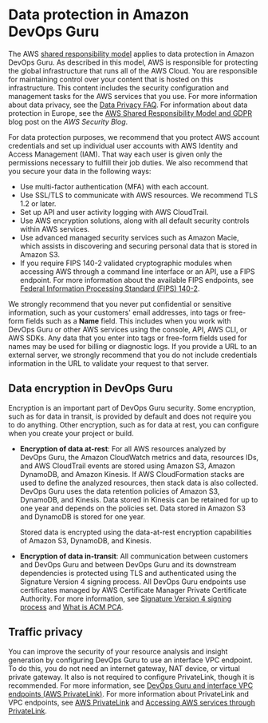 # Data protection in Amazon DevOps Guru<a name="data-protection"></a>

The AWS [shared responsibility model](http://aws.amazon.com/compliance/shared-responsibility-model/) applies to data protection in Amazon DevOps Guru\. As described in this model, AWS is responsible for protecting the global infrastructure that runs all of the AWS Cloud\. You are responsible for maintaining control over your content that is hosted on this infrastructure\. This content includes the security configuration and management tasks for the AWS services that you use\. For more information about data privacy, see the [Data Privacy FAQ](http://aws.amazon.com/compliance/data-privacy-faq)\. For information about data protection in Europe, see the [AWS Shared Responsibility Model and GDPR](http://aws.amazon.com/blogs/security/the-aws-shared-responsibility-model-and-gdpr/) blog post on the *AWS Security Blog*\.

For data protection purposes, we recommend that you protect AWS account credentials and set up individual user accounts with AWS Identity and Access Management \(IAM\)\. That way each user is given only the permissions necessary to fulfill their job duties\. We also recommend that you secure your data in the following ways:
+ Use multi\-factor authentication \(MFA\) with each account\.
+ Use SSL/TLS to communicate with AWS resources\. We recommend TLS 1\.2 or later\.
+ Set up API and user activity logging with AWS CloudTrail\.
+ Use AWS encryption solutions, along with all default security controls within AWS services\.
+ Use advanced managed security services such as Amazon Macie, which assists in discovering and securing personal data that is stored in Amazon S3\.
+ If you require FIPS 140\-2 validated cryptographic modules when accessing AWS through a command line interface or an API, use a FIPS endpoint\. For more information about the available FIPS endpoints, see [Federal Information Processing Standard \(FIPS\) 140\-2](http://aws.amazon.com/compliance/fips/)\.

We strongly recommend that you never put confidential or sensitive information, such as your customers' email addresses, into tags or free\-form fields such as a **Name** field\. This includes when you work with DevOps Guru or other AWS services using the console, API, AWS CLI, or AWS SDKs\. Any data that you enter into tags or free\-form fields used for names may be used for billing or diagnostic logs\. If you provide a URL to an external server, we strongly recommend that you do not include credentials information in the URL to validate your request to that server\.

## Data encryption in DevOps Guru<a name="security-encryption"></a>

Encryption is an important part of DevOps Guru security\. Some encryption, such as for data in transit, is provided by default and does not require you to do anything\. Other encryption, such as for data at rest, you can configure when you create your project or build\. 
+ **Encryption of data at\-rest**: For all AWS resources analyzed by DevOps Guru, the Amazon CloudWatch metrics and data, resources IDs, and AWS CloudTrail events are stored using Amazon S3, Amazon DynamoDB, and Amazon Kinesis\. If AWS CloudFormation stacks are used to define the analyzed resources, then stack data is also collected\. DevOps Guru uses the data retention policies of Amazon S3, DynamoDB, and Kinesis\. Data stored in Kinesis can be retained for up to one year and depends on the policies set\. Data stored in Amazon S3 and DynamoDB is stored for one year\. 

  Stored data is encrypted using the data\-at\-rest encryption capabilities of Amazon S3, DynamoDB, and Kinesis\. 
+  **Encryption of data in\-transit**: All communication between customers and DevOps Guru and between DevOps Guru and its downstream dependencies is protected using TLS and authenticated using the Signature Version 4 signing process\. All DevOps Guru endpoints use certificates managed by AWS Certificate Manager Private Certificate Authority\. For more information, see [Signature Version 4 signing process](https://docs.aws.amazon.com/general/latest/gr/signature-version-4.html) and [What is ACM PCA](https://docs.aws.amazon.com/acm-pca/latest/userguide/)\. 

## Traffic privacy<a name="security-traffic-privacy"></a>

 You can improve the security of your resource analysis and insight generation by configuring DevOps Guru to use an interface VPC endpoint\. To do this, you do not need an internet gateway, NAT device, or virtual private gateway\. It also is not required to configure PrivateLink, though it is recommended\. For more information, see [DevOps Guru and interface VPC endpoints \(AWS PrivateLink\)](vpc-interface-endpoints.md)\. For more information about PrivateLink and VPC endpoints, see [AWS PrivateLink](https://aws.amazon.com/privatelink/) and [Accessing AWS services through PrivateLink](https://docs.aws.amazon.com/vpc/latest/userguide/VPC_Introduction.html#what-is-privatelink)\. 